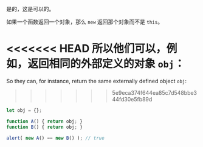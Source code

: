 是的，这是可以的。

如果一个函数返回一个对象，那么 `new` 返回那个对象而不是 `this`。

<<<<<<< HEAD
所以他们可以，例如，返回相同的外部定义的对象 `obj`：
=======
So they can, for instance, return the same externally defined object `obj`:
>>>>>>> 5e9eca374f644ea85c7d548bbe344fd30e5fb89d

```js run no-beautify
let obj = {};

function A() { return obj; }
function B() { return obj; }

alert( new A() == new B() ); // true
```
